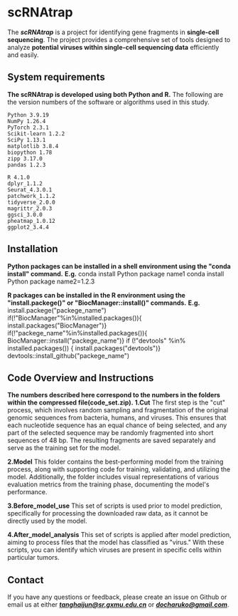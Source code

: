 # scRNAtrap
The ***scRNAtrap*** is a project for identifying gene fragments in **single-cell sequencing**. The project provides a comprehensive set of tools designed to analyze **potential viruses within single-cell sequencing data** efficiently and easily.

## System requirements
**The scRNAtrap is developed using both Python and R.**
The following are the version numbers of the software or algorithms used in this study.

	Python 3.9.19
	NumPy 1.26.4
	PyTorch 2.3.1
	Scikit-learn 1.2.2
	SciPy 1.13.1
	matplotlib 3.8.4
	biopython 1.78
	zipp 3.17.0
	pandas 1.2.3

	R 4.1.0
	dplyr_1.1.2 
	Seurat_4.3.0.1
	patchwork_1.1.2
	tidyverse_2.0.0
	magrittr_2.0.3
	ggsci_3.0.0
	pheatmap_1.0.12
	ggplot2_3.4.4

## Installation
**Python packages can be installed in a shell environment using the "conda install" command.**
**E.g.**
	conda install Python package name1
	conda install Python package name2=1.2.3

**R packages can be installed in the R environment using the "install.packege()" or "BiocManager::install()" commands.**
**E.g.**
	install.packege("packege_name")
	if(!"BiocManager"%in%installed.packages()){ 
	install.packages("BiocManager")}
	if(!"packege_name"%in%installed.packages()){ 
	BiocManager::install("packege_name")}
	if (!"devtools" %in% installed.packages()) {
	install.packages("devtools")}
	devtools::install_github("packege_name")

## Code Overview and Instructions
**The numbers described here correspond to the numbers in the folders within the compressed file(code_set.zip).**
**1.Cut**
The first step is the "cut" process, which involves random sampling and fragmentation of the original genomic sequences from bacteria, humans, and viruses. This ensures that each nucleotide sequence has an equal chance of being selected, and any part of the selected sequence may be randomly fragmented into short sequences of 48 bp. The resulting fragments are saved separately and serve as the training set for the model.

**2.Model**
This folder contains the best-performing model from the training process, along with supporting code for training, validating, and utilizing the model. Additionally, the folder includes visual representations of various evaluation metrics from the training phase, documenting the model's performance.

**3.Before_model_use**
This set of scripts is used prior to model prediction, specifically for processing the downloaded raw data, as it cannot be directly used by the model.

**4.After_model_analysis**
This set of scripts is applied after model prediction, aiming to process files that the model has classified as "virus." With these scripts, you can identify which viruses are present in specific cells within particular tumors.

## Contact
If you have any questions or feedback, please create an issue on Github or email us at either ***tanghaijun@sr.gxmu.edu.cn*** or ***docharuko@gmail.com***.
